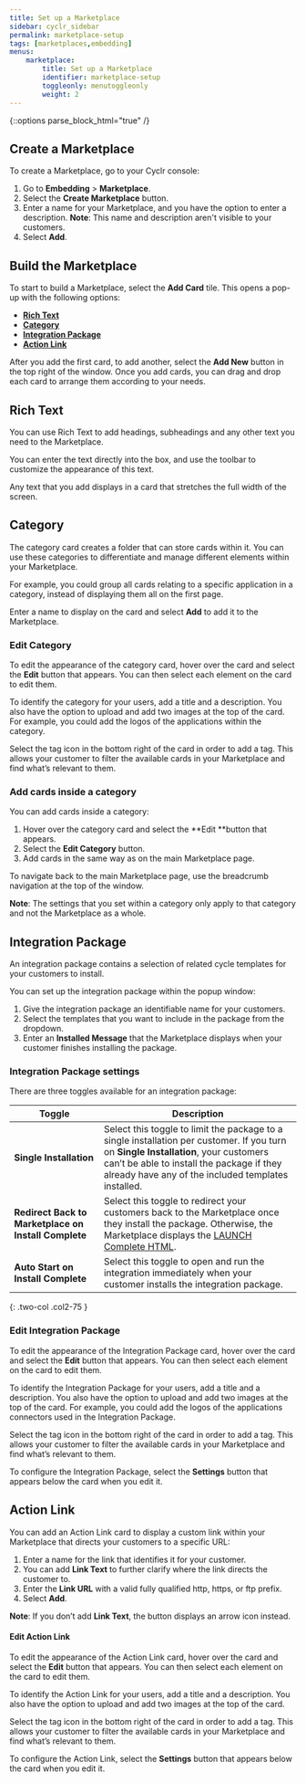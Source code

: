 ```yaml
---
title: Set up a Marketplace
sidebar: cyclr_sidebar
permalink: marketplace-setup
tags: [marketplaces,embedding]
menus:
    marketplace:
        title: Set up a Marketplace
        identifier: marketplace-setup
        toggleonly: menutoggleonly
        weight: 2
---
```

{::options parse_block_html="true" /}
<section class="card">

## Create a Marketplace

To create a Marketplace, go to your Cyclr console:

1. Go to **Embedding** > **Marketplace**.
2. Select the **Create Marketplace** button.
3. Enter a name for your Marketplace, and you have the option to enter a description. **Note**: This name and description aren't visible to your customers.
4. Select **Add**.
 

</section>
<section class="card">

## Build the Marketplace

To start to build a Marketplace, select the **Add Card** tile. This opens a pop-up with the following options:

* [**Rich Text**](#rich-text)
* [**Category**](#category)
* [**Integration Package**](#integration-package)
* [**Action Link**](#action-link)

After you add the first card, to add another, select the **Add New** button in the top right of the window. Once you add cards, you can drag and drop each card to arrange them according to your needs.

</section>
<section class="card">

## Rich Text

You can use Rich Text to add headings, subheadings and any other text you need to the Marketplace.

You can enter the text directly into the box, and use the toolbar to customize the appearance of this text.

Any text that you add displays in a card that stretches the full width of the screen.

</section>
<section class="card">

## Category

The category card creates a folder that can store cards within it. You can use these categories to differentiate and manage different elements within your Marketplace.

For example, you could group all cards relating to a specific application in a category, instead of displaying them all on the first page.

Enter a name to display on the card and select **Add** to add it to the Marketplace.


### Edit Category

To edit the appearance of the category card, hover over the card and select the **Edit** button that appears. You can then select each element on the card to edit them.

To identify the category for your users, add a title and a description. You also have the option to upload and add two images at the top of the card. For example, you could add the logos of the applications within the category.

Select the tag icon in the bottom right of the card in order to add a tag. This allows your customer to filter the available cards in your Marketplace and find what’s relevant to them.


### Add cards inside a category

You can add cards inside a category:

1.  Hover over the category card and select the **Edit **button that appears.
2. Select the **Edit Category** button.
3. Add cards in the same way as on the main Marketplace page.

To navigate back to the main Marketplace page, use the breadcrumb navigation at the top of the window.

**Note**: The settings that you set within a category only apply to that category and not the Marketplace as a whole.

</section>
<section class="card">

## Integration Package

An integration package contains a selection of related cycle templates for your customers to install.

You can set up the integration package within the popup window:

1. Give the integration package an identifiable name for your customers.
2. Select the templates that you want to include in the package from the dropdown.
3. Enter an **Installed Message** that the Marketplace displays when your customer finishes installing the package.

### Integration Package settings

There are three toggles available for an integration package:

| **Toggle** | **Description** |
|---|---|
| **Single Installation** | Select this toggle to limit the package to a single installation per customer. If you turn on **Single Installation**, your customers can’t be able to install the package if they already have any of the included templates installed. |
| **Redirect Back to Marketplace on Install Complete** | Select this toggle to redirect your customers back to the Marketplace once they install the package. Otherwise, the Marketplace displays the [LAUNCH Complete HTML](marketplace-callback). |
| **Auto Start on Install Complete** | Select this toggle to open and run the integration immediately when your customer installs the integration package. |
{: .two-col .col2-75 }

### Edit Integration Package

To edit the appearance of the Integration Package card, hover over the card and select the **Edit** button that appears. You can then select each element on the card to edit them.

To identify the Integration Package for your users, add a title and a description. You also have the option to upload and add two images at the top of the card. For example, you could add the logos of the applications connectors used in the Integration Package.

Select the tag icon in the bottom right of the card in order to add a tag. This allows your customer to filter the available cards in your Marketplace and find what’s relevant to them.

To configure the Integration Package, select the **Settings** button that appears below the card when you edit it.

</section>
<section class="card">

## Action Link

You can add an Action Link card to display a custom link within your Marketplace that directs your customers to a specific URL:

1. Enter a name for the link that identifies it for your customer. 
2. You can add **Link Text** to further clarify where the link directs the customer to.
3. Enter the **Link URL** with a valid fully qualified http, https, or ftp prefix.
4. Select **Add**.

**Note**: If you don’t add **Link Text**, the button displays an arrow icon instead.


#### Edit Action Link

To edit the appearance of the Action Link card, hover over the card and select the **Edit** button that appears. You can then select each element on the card to edit them.

To identify the Action Link for your users, add a title and a description. You also have the option to upload and add two images at the top of the card.

Select the tag icon in the bottom right of the card in order to add a tag. This allows your customer to filter the available cards in your Marketplace and find what’s relevant to them.

To configure the Action Link, select the **Settings** button that appears below the card when you edit it.

</section>



